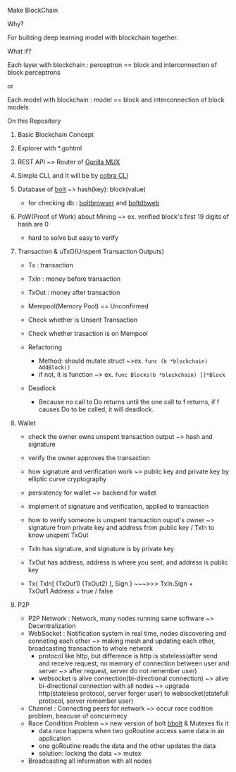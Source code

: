Make BlockChain

Why?

For building deep learning model with blockchain together.

What if?

Each layer with blockchain : perceptron == block and interconnection of block perceptrons

or

Each model with blockchain : model == block and interconnection of block models

On this Repository
1. Basic Blockchain Concept
2. Explorer with *.gohtml
3. REST API ~> Router of [Gorilla MUX](https://github.com/gorilla/mux)
4. Simple CLI, and It will be by [cobra CLI](https://github.com/spf13/cobra)
5. Database of [bolt](https://github.com/boltdb/bolt) ~> hash(key): block(value)

    - for checking db : [boltbrowser](https://github.com/br0xen/boltbrowser) and [boltdbweb](https://github.com/evnix/boltdbweb)
6. PoW(Proof of Work) about Mining ~> ex. verified block's first 19 digits of hash are 0

    - hard to solve but easy to verify
7. Transaction & uTxO(Unspent Transaction Outputs)

    - Tx : transaction
    - TxIn : money before transaction
    - TxOut : money after transaction

    - Mempool(Memory Pool) == Unconfirmed
    - Check whether is Unsent Transaction
    - Check whether trasaction is on Mempool

    - Refactoring
        - Method: should mutate struct ~>ex. `func (b *blockchain) AddBlock()`
        - if not, it is function ~> ex. `func Blocks(b *blockchain) []*Block`
    
    - Deadlock
        - Because no call to Do returns until the one call to f returns, if f causes Do to be called, it will deadlock.
8. Wallet

    - check the owner owns unspent transaction output ~> hash and signature
    - verify the owner approves the transaction

    - how signature and verification work ~> public key and private key by elliptic curve cryptography
    - persistency for wallet ~> backend for wallet
    - implement of signature and verification, applied to transaction

    - how to verify someone is unspent transaction ouput's owner ~> signature from private key and address from public key / TxIn to know unspent TxOut
    - TxIn has signature, and signature is by private key
    - TxOut has address, address is where you sent, and address is public key
    - Tx{ TxIn[ (TxOut1) (TxOut2) ], Sign } ~~~>>> TxIn.Sign + TxOut1.Address = true / false
9. P2P

    - P2P Network : Network, many nodes running same software ~> Decentralization
    - WebSocket : Notification system in real time, nodes discovering and conneting each other ~> making mesh and updating each other, broadcasting transaction to whole network
        - protocol like http, but difference is http is stateless(after send and receive request, no memory of connection between user and server ~> after request, server do not remember user)
        - websocket is alive connection(bi-directional connection) ~> alive bi-directional connection with all nodes ~> upgrade http(stateless protocol, server forger user) to websocket(statefull protocol, server remember user)
    - Channel : Connecting peers for network ~> occur race codition problem, beacuse of concurrnecy
    - Race Condition Problem ~>  new version of bolt [bbolt](https://github.com/etcd-io/bbolt) & Mutexes fix it
        - data race happens when two goRoutine access same data in an application
        - one goRoutine reads the data and the other updates the data
        - solution: locking the data ~> mutex
    - Broadcasting all information with all nodes